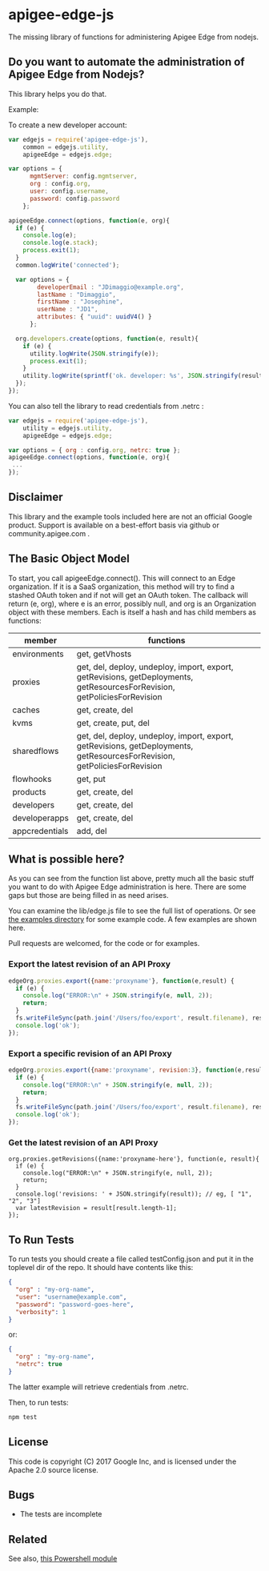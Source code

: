 # apigee-edge-js

The missing library of functions for administering Apigee Edge from nodejs.

## Do you want to automate the administration of Apigee Edge from Nodejs?

This library helps you do that.

Example:

To create a new developer account:

```js
var edgejs = require('apigee-edge-js'),
    common = edgejs.utility,
    apigeeEdge = edgejs.edge;

var options = {
      mgmtServer: config.mgmtserver,
      org : config.org,
      user: config.username,
      password: config.password
    };

apigeeEdge.connect(options, function(e, org){
  if (e) {
    console.log(e);
    console.log(e.stack);
    process.exit(1);
  }
  common.logWrite('connected');

  var options = {
        developerEmail : "JDimaggio@example.org",
        lastName : "Dimaggio",
        firstName : "Josephine",
        userName : "JD1",
        attributes: { "uuid": uuidV4() }
      };

  org.developers.create(options, function(e, result){
    if (e) {
      utility.logWrite(JSON.stringify(e));
      process.exit(1);
    }
    utility.logWrite(sprintf('ok. developer: %s', JSON.stringify(result, null, 2)));
  });
});
```

You can also tell the library to read credentials from .netrc :

```js
var edgejs = require('apigee-edge-js'),
    utility = edgejs.utility,
    apigeeEdge = edgejs.edge;

var options = { org : config.org, netrc: true };
apigeeEdge.connect(options, function(e, org){
 ...
});
```


## Disclaimer

This library and the example tools included here are not an official Google product.
Support is available on a best-effort basis via github or community.apigee.com .


## The Basic Object Model

To start, you call apigeeEdge.connect(). This will connect to an Edge organization. If it is a SaaS organization, this method will try to find a stashed OAuth token and if not will get an OAuth token.
The callback will return (e, org), where e is an error, possibly null, and org is an Organization object with these members. Each is itself a hash and has child members as functions:


| member               | functions                                                        |
| -------------------- | ---------------------------------------------------------------- |
| environments         | get, getVhosts                                                   |
| proxies              | get, del, deploy, undeploy, import, export, getRevisions, getDeployments, getResourcesForRevision, getPoliciesForRevision |
| caches               | get, create, del                                                 |
| kvms                 | get, create, put, del                                            |
| sharedflows          | get, del, deploy, undeploy, import, export, getRevisions, getDeployments, getResourcesForRevision, getPoliciesForRevision |
| flowhooks            | get, put                                                         |
| products             | get, create, del                                                 |
| developers           | get, create, del                                                 |
| developerapps        | get, create, del                                                 |
| appcredentials       | add, del                                                         |


## What is possible here?

As you can see from the function list above, pretty much all the basic stuff you want to do with Apigee Edge administration is here. There are some gaps but those are being filled in as need arises.

You can examine the lib/edge.js file to see the full list of operations.  Or see [the examples directory](./examples) for some example code. A few examples are shown here.

Pull requests are welcomed, for the code or for examples.


### Export the latest revision of an API Proxy

```js
edgeOrg.proxies.export({name:'proxyname'}, function(e,result) {
  if (e) {
    console.log("ERROR:\n" + JSON.stringify(e, null, 2));
    return;
  }
  fs.writeFileSync(path.join('/Users/foo/export', result.filename), result.buffer);
  console.log('ok');
});

```


### Export a specific revision of an API Proxy

```js
edgeOrg.proxies.export({name:'proxyname', revision:3}, function(e,result) {
  if (e) {
    console.log("ERROR:\n" + JSON.stringify(e, null, 2));
    return;
  }
  fs.writeFileSync(path.join('/Users/foo/export', result.filename), result.buffer);
  console.log('ok');
});

```



### Get the latest revision of an API Proxy

```
org.proxies.getRevisions({name:'proxyname-here'}, function(e, result){
  if (e) {
    console.log("ERROR:\n" + JSON.stringify(e, null, 2));
    return;
  }
  console.log('revisions: ' + JSON.stringify(result)); // eg, [ "1", "2", "3"]
  var latestRevision = result[result.length-1];
});
```




## To Run Tests

To run tests you should create a file called testConfig.json and put it in the toplevel dir of the repo.
It should have contents like this:

```json
{
  "org" : "my-org-name",
  "user": "username@example.com",
  "password": "password-goes-here",
  "verbosity": 1
}
```

or:
```json
{
  "org" : "my-org-name",
  "netrc": true
}
```

The latter example will retrieve credentials from .netrc.

Then, to run tests:
```sh
npm test
```


## License

This code is copyright (C) 2017 Google Inc, and is licensed under the Apache 2.0 source license.

## Bugs

* The tests are incomplete

## Related

See also, [this Powershell module](https://github.com/DinoChiesa/Edge-Powershell-Admin)


